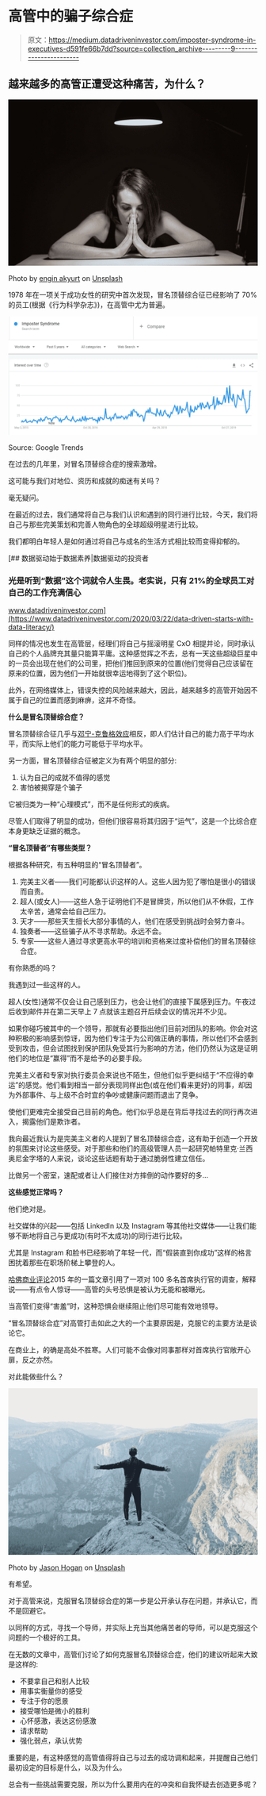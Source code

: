 # 高管中的骗子综合症

> 原文：<https://medium.datadriveninvestor.com/imposter-syndrome-in-executives-d591fe66b7dd?source=collection_archive---------9----------------------->

## 越来越多的高管正遭受这种痛苦，为什么？

![](img/8a487bdd8456c064be7983f0796b0ad9.png)

Photo by [engin akyurt](https://unsplash.com/@enginakyurt?utm_source=medium&utm_medium=referral) on [Unsplash](https://unsplash.com?utm_source=medium&utm_medium=referral)

1978 年在一项关于成功女性的研究中首次发现，冒名顶替综合征已经影响了 70%的员工(根据《行为科学杂志》)，在高管中尤为普遍。

![](img/62d1139adf3621d82d6e61a121451c57.png)

Source: Google Trends

在过去的几年里，对冒名顶替综合症的搜索激增。

这可能与我们对地位、资历和成就的痴迷有关吗？

毫无疑问。

在最近的过去，我们通常将自己与我们认识和遇到的同行进行比较，今天，我们将自己与那些完美策划和完善人物角色的全球超级明星进行比较。

我们都明白年轻人是如何通过将自己与成名的生活方式相比较而变得抑郁的。

[](https://www.datadriveninvestor.com/2020/03/22/data-driven-starts-with-data-literacy/) [## 数据驱动始于数据素养|数据驱动的投资者

### 光是听到“数据”这个词就令人生畏。老实说，只有 21%的全球员工对自己的工作充满信心

www.datadriveninvestor.com](https://www.datadriveninvestor.com/2020/03/22/data-driven-starts-with-data-literacy/) 

同样的情况也发生在高管层，经理们将自己与摇滚明星 CxO 相提并论，同时承认自己的个人品牌充其量只能算平庸。这种感觉挥之不去，总有一天这些超级巨星中的一员会出现在他们的公司里，把他们推回到原来的位置(他们觉得自己应该留在原来的位置，因为他们一开始就很幸运地得到了这个职位)。

此外，在网络媒体上，错误失控的风险越来越大，因此，越来越多的高管开始因不属于自己的位置而感到麻痹，这并不奇怪。

**什么是冒名顶替综合症？**

冒名顶替综合征几乎与[邓宁-克鲁格效应](https://en.wikipedia.org/wiki/Dunning%E2%80%93Kruger_effect)相反，即人们估计自己的能力高于平均水平，而实际上他们的能力可能低于平均水平。

另一方面，冒名顶替综合征被定义为有两个明显的部分:

1.  认为自己的成就不值得的感觉
2.  害怕被揭穿是个骗子

它被归类为一种“心理模式”，而不是任何形式的疾病。

尽管人们取得了明显的成功，但他们很容易将其归因于“运气”，这是一个比综合症本身更缺乏证据的概念。

**“冒名顶替者”有哪些类型？**

根据各种研究，有五种明显的“冒名顶替者”。

1.  完美主义者——我们可能都认识这样的人。这些人因为犯了哪怕是很小的错误而自责。
2.  超人(或女人)——这些人急于证明他们不是冒牌货，所以他们从不休假，工作太辛苦，通常会给自己压力。
3.  天才——那些天生擅长大部分事情的人，他们在感受到挑战时会努力奋斗。
4.  独奏者——这些骗子从不寻求帮助。永远不会。
5.  专家——这些人通过寻求更高水平的培训和资格来过度补偿他们的冒名顶替综合症。

有你熟悉的吗？

我遇到过一些这样的人。

超人(女性)通常不仅会让自己感到压力，也会让他们的直接下属感到压力。午夜过后收到邮件并在第二天早上 7 点就该主题召开后续会议的情况并不少见。

如果你碰巧被其中的一个领导，那就有必要指出他们目前对团队的影响。你会对这种积极的影响感到惊讶，因为他们专注于为公司做正确的事情，所以他们不会感到受到攻击，但会试图找到保护团队免受其行为影响的方法，他们仍然认为这是证明他们的地位是“赢得”而不是给予的必要手段。

完美主义者和专家对执行委员会来说也不陌生，但他们似乎更纠结于“不应得的幸运”的感觉。他们看到相当一部分表现同样出色(或在他们看来更好)的同事，却因为外部事件、与上级不合时宜的争吵或健康问题而退出了竞争。

使他们更难完全接受自己目前的角色。他们似乎总是在背后寻找过去的同行再次进入，揭露他们是欺诈者。

我向最近我认为是完美主义者的人提到了冒名顶替综合症，这有助于创造一个开放的氛围来讨论这些感受。对于那些和他们的高级管理人员一起研究帕特里克·兰西奥尼金字塔的人来说，谈论这些话题有助于通过脆弱性建立信任。

比做另一个密室，速配或者让人们接住对方摔倒的动作要好的多…

**这些感觉正常吗？**

他们绝对是。

社交媒体的兴起——包括 LinkedIn 以及 Instagram 等其他社交媒体——让我们能够不断地将自己与更成功(有时不太成功)的同行进行比较。

尤其是 Instagram 和脸书已经影响了年轻一代，而“假装直到你成功”这样的格言困扰着那些在职场阶梯上攀登的人。

[哈佛商业评论](https://hbr.org/2015/02/what-ceos-are-afraid-of)2015 年的一篇文章引用了一项对 100 多名首席执行官的调查，解释说——有点令人惊讶——高管的头号恐惧是被认为无能和被曝光。

当高管们变得“害羞”时，这种恐惧会继续阻止他们尽可能有效地领导。

“冒名顶替综合症”对高管打击如此之大的一个主要原因是，克服它的主要方法是谈论它。

在商业上，的确是高处不胜寒。人们可能不会像对同事那样对首席执行官敞开心扉，反之亦然。

对此能做些什么？

![](img/15f5de7e8a7ac9437cf4d9db831e975b.png)

Photo by [Jason Hogan](https://unsplash.com/@jasonhogan?utm_source=medium&utm_medium=referral) on [Unsplash](https://unsplash.com?utm_source=medium&utm_medium=referral)

有希望。

对于高管来说，克服冒名顶替综合症的第一步是公开承认存在问题，并承认它，而不是回避它。

以同样的方式，寻找一个导师，并实际上充当其他痛苦者的导师，可以是克服这个问题的一个极好的工具。

在无数的文章中，高管们讨论了如何克服冒名顶替综合症，他们的建议听起来大致是这样的:

*   不要拿自己和别人比较
*   用事实衡量你的感受
*   专注于你的愿景
*   接受哪怕是微小的胜利
*   心怀感激，表达这份感激
*   请求帮助
*   强化弱点，承认优势

重要的是，有这种感觉的高管值得将自己与过去的成功调和起来，并提醒自己他们最初设定的目标是什么，以及为什么。

总会有一些挑战需要克服，所以为什么要用内在的冲突和自我怀疑去创造更多呢？